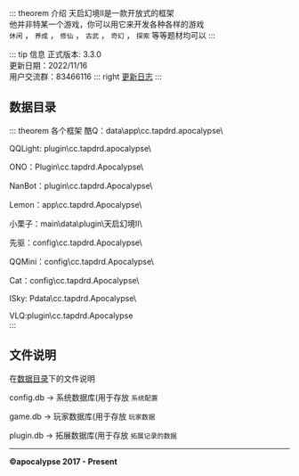 ::: theorem 介绍
天启幻境II是一款开放式的框架<br>
他并非特某一个游戏，你可以用它来开发各种各样的游戏<br>
`休闲` ， `养成` ， `修仙` ， `古武` ， `奇幻` ， `探索` 等等题材均可以
:::

::: tip 信息
正式版本: 3.3.0  
更新日期：2022/11/16  
用户交流群：83466116
::: right
[更新日志](../update/)
:::

## 数据目录

::: theorem 各个框架
酷Q：data\app\cc.tapdrd.apocalypse\

QQLight: plugin\cc.tapdrd.apocalypse\

ONO：Plugin\cc.tapdrd.Apocalypse\

NanBot：plugin\cc.tapdrd.Apocalypse\

Lemon：app\cc.tapdrd.Apocalypse\

小栗子：main\data\plugin\天启幻境II\

先驱：config\cc.tapdrd.Apocalypse\

QQMini：config\cc.tapdrd.Apocalypse\

Cat：config\cc.tapdrd.Apocalypse\

ISky: Pdata\cc.tapdrd.Apocalypse\

VLQ:plugin\cc.tapdrd.Apocalypse\
:::

## 文件说明

在[数据目录](#数据目录)下的文件说明

config.db   -> 系统数据库(用于存放 `系统配置`

game.db     -> 玩家数据库(用于存放 `玩家数据`

plugin.db   -> 拓展数据库(用于存放 `拓展记录的数据`

---

**©apocalypse 2017 - Present**
